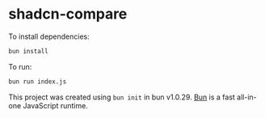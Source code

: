 # shadcn-compare

To install dependencies:

```bash
bun install
```

To run:

```bash
bun run index.js
```

This project was created using `bun init` in bun v1.0.29. [Bun](https://bun.sh) is a fast all-in-one JavaScript runtime.
